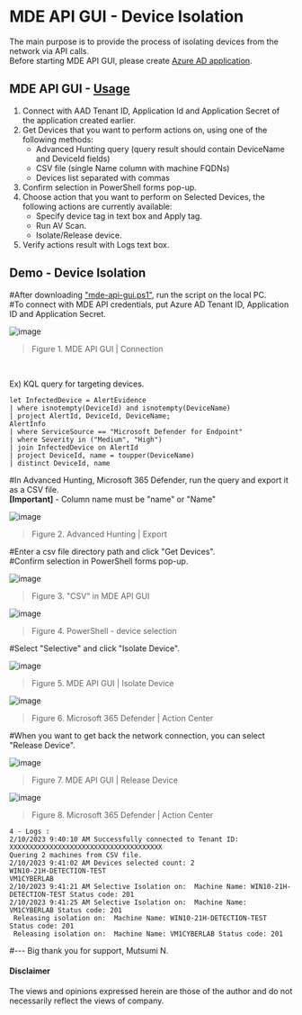 # MDE API GUI - Device Isolation
The main purpose is to provide the process of isolating devices from the network via API calls.<br>
Before starting MDE API GUI, please create [Azure AD application](https://learn.microsoft.com/en-us/microsoft-365/security/defender-endpoint/apis-intro?view=o365-worldwide).

## MDE API GUI - [Usage](https://github.com/microsoft/mde-api-gui#usage)
1. Connect with AAD Tenant ID, Application Id and Application Secret of the application created earlier.
2. Get Devices that you want to perform actions on, using one of the following methods:
      - Advanced Hunting query (query result should contain DeviceName and DeviceId fields)
      - CSV file (single Name column with machine FQDNs)
      - Devices list separated with commas
3. Confirm selection in PowerShell forms pop-up.
4. Choose action that you want to perform on Selected Devices, the following actions are currently available:
      - Specify device tag in text box and Apply tag.
      - Run AV Scan.
      - Isolate/Release device.
5. Verify actions result with Logs text box.

## Demo - Device Isolation
#After downloading ["mde-api-gui.ps1"](https://github.com/microsoft/mde-api-gui/blob/main/mde-api-gui.ps1), run the script on the local PC. <br>
#To connect with MDE API credentials, put Azure AD Tenant ID, Application ID and Application Secret.  

![image](https://user-images.githubusercontent.com/120234772/217184215-eb1fdfc9-87a4-4b63-8dc9-25f148779691.png)
> Figure 1. MDE API GUI | Connection
<br>

Ex) KQL query for targeting devices.
```
let InfectedDevice = AlertEvidence
| where isnotempty(DeviceId) and isnotempty(DeviceName)
| project AlertId, DeviceId, DeviceName;
AlertInfo
| where ServiceSource == "Microsoft Defender for Endpoint"
| where Severity in ("Medium", "High")
| join InfectedDevice on AlertId
| project DeviceId, name = toupper(DeviceName)
| distinct DeviceId, name
```

#In Advanced Hunting, Microsoft 365 Defender, run the query and export it as a CSV file.<br>
**[Important]** - Column name must be "name" or "Name" 

![image](https://user-images.githubusercontent.com/120234772/217770684-7e22b5fb-f891-42df-b5fb-9bf9cbd97167.png)
> Figure 2. Advanced Hunting | Export

#Enter a csv file directory path and click "Get Devices".<br>
#Confirm selection in PowerShell forms pop-up.

![image](https://user-images.githubusercontent.com/120234772/217771553-0cdd33fb-893b-4381-994d-aeb12da38de7.png)
> Figure 3. "CSV" in MDE API GUI

![image](https://user-images.githubusercontent.com/120234772/217772067-14a05781-e22e-4f0c-be41-68cbf7299fed.png)
> Figure 4. PowerShell - device selection

#Select "Selective" and click "Isolate Device".

![image](https://user-images.githubusercontent.com/120234772/217971516-4406ae6f-0285-4250-b888-a760a92141f3.png)
> Figure 5. MDE API GUI | Isolate Device

![image](https://user-images.githubusercontent.com/120234772/217971757-f344710b-30ec-476d-b208-bd12d47e0d11.png)
> Figure 6. Microsoft 365 Defender | Action Center

#When you want to get back the network connection, you can select "Release Device".

![image](https://user-images.githubusercontent.com/120234772/217972351-a6390762-9ec6-4b55-8cba-6d6a2cbc08dc.png)
> Figure 7. MDE API GUI | Release Device

![image](https://user-images.githubusercontent.com/120234772/217972455-3202d2a6-ca36-4fc4-ba96-6e2426540de3.png)
> Figure 8. Microsoft 365 Defender | Action Center

```
4 - Logs :
2/10/2023 9:40:10 AM Successfully connected to Tenant ID: XXXXXXXXXXXXXXXXXXXXXXXXXXXXXXXXXXXXXX
Quering 2 machines from CSV file.
2/10/2023 9:41:02 AM Devices selected count: 2
WIN10-21H-DETECTION-TEST
VM1CYBERLAB
2/10/2023 9:41:21 AM Selective Isolation on:  Machine Name: WIN10-21H-DETECTION-TEST Status code: 201
2/10/2023 9:41:25 AM Selective Isolation on:  Machine Name: VM1CYBERLAB Status code: 201
 Releasing isolation on:  Machine Name: WIN10-21H-DETECTION-TEST Status code: 201
 Releasing isolation on:  Machine Name: VM1CYBERLAB Status code: 201
```

#--- Big thank you for support, Mutsumi N.
#### Disclaimer 
The views and opinions expressed herein are those of the author and do not necessarily reflect the views of company.
